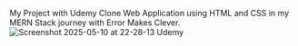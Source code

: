 My Project with Udemy Clone Web Application using HTML and CSS in my MERN Stack journey with Error Makes Clever.
![Screenshot 2025-05-10 at 22-28-13 Udemy](https://github.com/user-attachments/assets/e0525381-0d80-4c89-97ac-2f6cf9f07eab)
